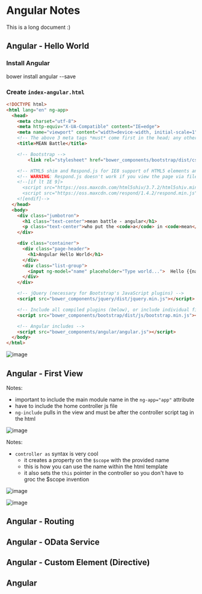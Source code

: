 # Angular Notes

This is a long document :)

## Angular - Hello World

### Install Angular
bower install angular --save

### Create `index-angular.html`

```html
<!DOCTYPE html>
<html lang="en" ng-app>
  <head>
    <meta charset="utf-8">
    <meta http-equiv="X-UA-Compatible" content="IE=edge">
    <meta name="viewport" content="width=device-width, initial-scale=1">
    <!-- The above 3 meta tags *must* come first in the head; any other head content must come *after* these tags -->
    <title>MEAN Battle</title>

    <!-- Bootstrap -->
		<link rel="stylesheet" href="bower_components/bootstrap/dist/css/bootstrap.min.css">

    <!-- HTML5 shim and Respond.js for IE8 support of HTML5 elements and media queries -->
    <!-- WARNING: Respond.js doesn't work if you view the page via file:// -->
    <!--[if lt IE 9]>
      <script src="https://oss.maxcdn.com/html5shiv/3.7.2/html5shiv.min.js"></script>
      <script src="https://oss.maxcdn.com/respond/1.4.2/respond.min.js"></script>
    <![endif]-->
  </head>
  <body>
    <div class="jumbotron">
      <h1 class="text-center">mean battle - angular</h1>
      <p class="text-center">who put the <code>a</code> in <code>mean</code>?</p>
    </div>

    <div class="container">
      <div class="page-header">
        <h1>Angular Hello World</h1>
      </div>
      <div class="list-group">
        <input ng-model="name" placeholder="Type world...">  Hello {{name}}
      </div>
    </div>

    <!-- jQuery (necessary for Bootstrap's JavaScript plugins) -->
    <script src="bower_components/jquery/dist/jquery.min.js"></script>

    <!-- Include all compiled plugins (below), or include individual files as needed -->
    <script src="bower_components/bootstrap/dist/js/bootstrap.min.js"></script>

    <!-- Angular includes -->
    <script src="bower_components/angular/angular.js"></script>
  </body>
</html>
```

![image](https://cloud.githubusercontent.com/assets/10272832/9904477/41411bf2-5c3b-11e5-93b3-7ad8281f2c06.png)

## Angular - First View

Notes:
* important to include the main module name in the `ng-app="app"` attribute
* have to include the home controller js file
* `ng-include` pulls in the view and must be after the controller script tag in the html

![image](https://cloud.githubusercontent.com/assets/10272832/9910380/1bacf860-5c5a-11e5-9243-b0c5bc3f3988.png)

Notes:
* `controller as` syntax is very cool
  * it creates a property on the `$scope` with the provided name
  * this is how you can use the name within the html template
  * it also sets the `this` pointer in the controller so you don't have to groc the $scope invention

![image](https://cloud.githubusercontent.com/assets/10272832/9910405/3c2f658c-5c5a-11e5-915d-513334dc27d2.png)

![image](https://cloud.githubusercontent.com/assets/10272832/9910427/5175d1c4-5c5a-11e5-8eef-2c2fcfec34ad.png)

## Angular - Routing

## Angular - OData Service

## Angular - Custom Element (Directive)

## Angular
